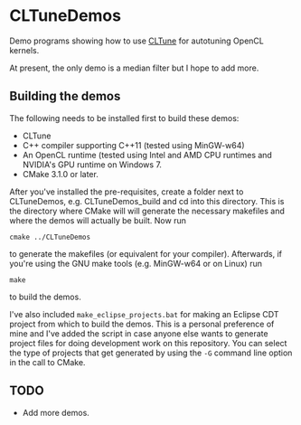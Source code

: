 # CLTuneDemos
Demo programs showing how to use [CLTune](https://github.com/CNugteren/CLTune) for autotuning OpenCL kernels.

At present, the only demo is a median filter but I hope to add more.

## Building the demos

The following needs to be installed first to build these demos:

- CLTune
- C++ compiler supporting C++11 (tested using MinGW-w64)
- An OpenCL runtime (tested using Intel and AMD CPU runtimes and NVIDIA's GPU runtime on Windows 7.
- CMake 3.1.0 or later.

After you've installed the pre-requisites, create a folder next to CLTuneDemos, e.g. CLTuneDemos_build and cd into this directory.
This is the directory where CMake will will generate the necessary makefiles and where the demos will actually be built.
Now run

	cmake ../CLTuneDemos

to generate the makefiles (or equivalent for your compiler). Afterwards, if you're using the GNU make tools (e.g. MinGW-w64 or on Linux) run

	make

to build the demos.

I've also included `make_eclipse_projects.bat` for making an Eclipse CDT project from which to build the demos.
This is a personal preference of mine and I've added the script in case anyone else wants to generate project files for doing development work on this repository.
You can select the type of projects that get generated by using the `-G` command line option in the call to CMake.

## TODO

- Add more demos.